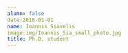 ```yaml
---
alumn: false
date:2018-01-01
name: Ioannis Siavelis
image:img/Ioannis_Sia_small_photo.jpg
title: Ph.D. student
---
```


